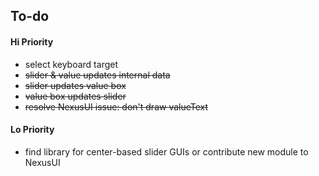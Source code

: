 ## To-do

#### Hi Priority
* select keyboard target
* ~~slider & value updates internal data~~
* ~~slider updates value box~~
* ~~value box updates slider~~
* ~~resolve NexusUI issue: don't draw valueText~~


#### Lo Priority
* find library for center-based slider GUIs or contribute new module to NexusUI
